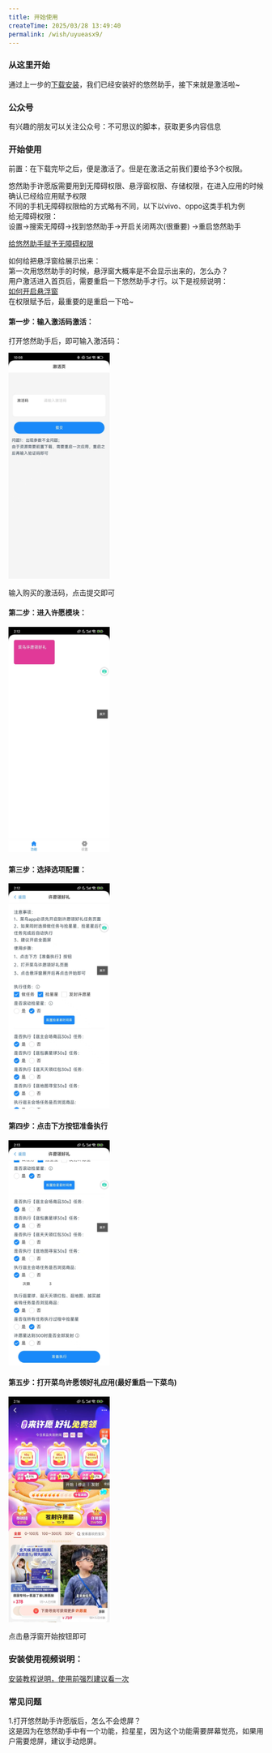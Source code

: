```yaml
---
title: 开始使用
createTime: 2025/03/28 13:49:40
permalink: /wish/uyueasx9/
---
```


### 从这里开始

通过上一步的[下载安装](/wish/zl83pxfn/)，我们已经安装好的悠然助手，接下来就是激活啦~

### 公众号

有兴趣的朋友可以关注公众号：不可思议的脚本，获取更多内容信息
  

### 开始使用
前置：在下载完毕之后，便是激活了。但是在激活之前我们要给予3个权限。  

悠然助手许愿版需要用到无障碍权限、悬浮窗权限、存储权限，在进入应用的时候确认已经给应用赋予权限  
不同的手机无障碍权限给的方式略有不同，以下以vivo、oppo这类手机为例  
给无障碍权限：  
设置->搜索无障碍->找到悠然助手->开启关闭两次(很重要) ->重启悠然助手  

[给悠然助手赋予无障碍权限](https://mp.weixin.qq.com/s/YvTpNH2LCht8R8wBYPzHtg)
  
  如何给把悬浮窗给展示出来：  
  第一次用悠然助手的时候，悬浮窗大概率是不会显示出来的，怎么办？  
  用户激活进入首页后，需要重启一下悠然助手才行。以下是视频说明：  
  [如何开启悬浮窗](https://mp.weixin.qq.com/s/LaOvmOqiZus52QMPuweFFQ)  
  在权限赋予后，最重要的是重启一下哈~

  #### 第一步：输入激活码激活：
  打开悠然助手后，即可输入激活码：  

  <img src="../../../public/images/jiHuo.jpg" width="200">  

  输入购买的激活码，点击提交即可

   #### 第二步：进入许愿模块：
  <img src="../../../public/images/wish1.jpg" width="200">

  #### 第三步：选择选项配置：
  <img src="../../../public/images/wish2.jpg" width="200">

  #### 第四步：点击下方按钮准备执行
  <img src="../../../public/images/wish3.jpg" width="200">

  #### 第五步：打开菜鸟许愿领好礼应用(最好重启一下菜鸟)
  <img src="../../../public/images/wish4.jpg" width="200">
  
  点击悬浮窗开始按钮即可

### 安装使用视频说明：

[安装教程说明，使用前强烈建议看一次](https://mp.weixin.qq.com/s/95fslOfgUSVSHPfeNNRLUw)

### 常见问题
1.打开悠然助手许愿版后，怎么不会熄屏？  
这是因为在悠然助手中有一个功能，捡星星，因为这个功能需要屏幕觉亮，如果用户需要熄屏，建议手动熄屏。  
